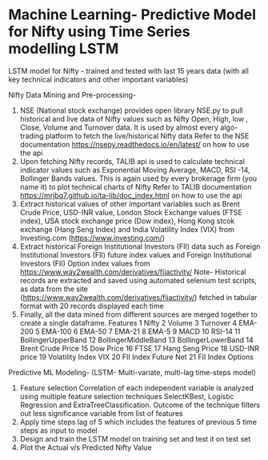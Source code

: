 # Machine Learning- Predictive Model for Nifty using Time Series modelling LSTM
LSTM model for Nifty - trained and tested with last 15 years data (with all key technical indicators and other important variables)

Nifty Data Mining and Pre-processing-
1) NSE (National stock exchange) provides open library NSE.py to pull historical and live data of Nifty values such as Nifty Open, High, low , Close, Volume and Turnover data. It is used by almost every algo-trading platform to fetch the live/historical Nifty data 
Refer to the NSE documentation https://nsepy.readthedocs.io/en/latest/ on how to use the api
2) Upon fetching Nifty records, TALIB api is used to calculate technical indicator values such as Exponential Moving Average, MACD, RSI -14, Bollinger Bands values. This is again used by every brokerage firm (you name it) to plot technical charts of Nifty 
Refer to TALIB documentation https://mrjbq7.github.io/ta-lib/doc_index.html on how to use the api 
3) Extract historical values of other important variables such as  Brent Crude Price, USD-INR value, London Stock Exchange values (FTSE index), USA stock exchange price (Dow index), Hong Kong stcok exchange (Hang Seng Index) and India Volatility Index (VIX) from Investing.com (https://www.investing.com/)
4) Extract historical Foreign Institutional Investors (FII) data such as Foreign Institutional Investors (FII) future index values and Foreign Institutional Investors (FII) Option index values from https://www.way2wealth.com/derivatives/fiiactivity/
 Note- Historical records are extracted and saved using automated selenium test scripts, as data from the site (https://www.way2wealth.com/derivatives/fiiactivity/) fetched in tabular format with 20 records displayed each time
5) Finally, all the data mined from different sources are merged together to create a single dataframe.
                 Features
1                 	Nifty
2                  Volume
3                Turnover
4                 EMA-200
5                 EMA-100
6                  EMA-50
7                  EMA-21
8                   EMA-5
9                    MACD
10                 RSI-14
11     BollingerUpperBand
12    BollingerMiddleBand
13     BollingerLowerBand
14      Brent Crude Price
15              Dow Price
16                   FTSE
17        Hang Seng Price
18          USD-INR price
19   Volatility Index VIX
20   FII Index Future Net
21      FII Index Options



Predictive ML Modeling- (LSTM- Multi-variate, multi-lag time-steps model)
1) Feature selection 
Correlation of each independent variable is analyzed using multiple feature selection techniques SelectKBest, Logistic Regression and ExtraTreeClassification. 
Outcome of the technique filters out less significance variable from list of features
2) Apply time steps lag of 5 which includes the features of previous 5 time steps as input to model
3) Design and train the LSTM model on training set and test it on test set
4) Plot the Actual v/s Predicted Nifty Value
